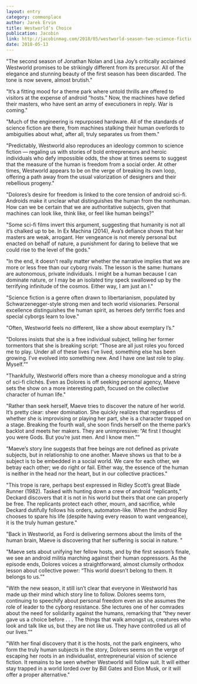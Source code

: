 ```yaml
---
layout: entry
category: commonplace
author: Jarek Ervin
title: Westworld’s Choice
publication: Jacobin
link: http://jacobinmag.com/2018/05/westworld-season-two-science-fiction-androids/
date: 2018-05-13
---
```


"The second season of Jonathan Nolan and Lisa Joy’s critically acclaimed Westworld promises to be strikingly different from its precursor. All of the elegance and stunning beauty of the first season has been discarded. The tone is now severe, almost brutish."

"It’s a fitting mood for a theme park where untold thrills are offered to visitors at the expense of android “hosts.” Now, the machines have defied their masters, who have sent an army of executioners in reply. War is coming."

"Much of the engineering is repurposed hardware. All of the standards of science fiction are there, from machines stalking their human overlords to ambiguities about what, after all, truly separates us from them."

"Predictably, Westworld also reproduces an ideology common to science fiction — regaling us with stories of bold entrepreneurs and heroic individuals who defy impossible odds, the show at times seems to suggest that the measure of the human is freedom from a social order. At other times, Westworld appears to be on the verge of breaking its own loop, offering a path away from the usual valorization of designers and their rebellious progeny."

"Dolores’s desire for freedom is linked to the core tension of android sci-fi. Androids make it unclear what distinguishes the human from the nonhuman. How can we be certain that we are authoritative subjects, given that machines can look like, think like, or feel like human beings?"

"Some sci-fi films invert this argument, suggesting that humanity is not all it’s chalked up to be. In Ex Machina (2014), Ava’s defiance shows that her masters are weak, arrogant. Her vengeance is not merely personal but enacted on behalf of nature, a punishment for daring to believe that we could rise to the level of the gods."

"In the end, it doesn’t really matter whether the narrative implies that we are more or less free than our cyborg rivals. The lesson is the same: humans are autonomous, private individuals. I might be a human because I can dominate nature, or I may be an isolated tiny speck swallowed up by the terrifying infinitude of the cosmos. Either way, I am just an I."

"Science fiction is a genre often drawn to libertarianism, populated by Schwarzenegger-style strong men and tech world visionaries. Personal excellence distinguishes the human spirit, as heroes defy terrific foes and special cyborgs learn to love."

"Often, Westworld feels no different, like a show about exemplary I’s."

"Dolores insists that she is a free individual subject, telling her former tormentors that she is breaking script: “Those are all just roles you forced me to play. Under all of these lives I’ve lived, something else has been growing. I’ve evolved into something new. And I have one last role to play. Myself.”"

"Thankfully, Westworld offers more than a cheesy monologue and a string of sci-fi clichés. Even as Dolores is off seeking personal agency, Maeve sets the show on a more interesting path, focused on the collective character of human life."

"Rather than seek herself, Maeve tries to discover the nature of her world. It’s pretty clear: sheer domination. She quickly realizes that regardless of whether she is improvising or playing her part, she is a character trapped on a stage. Breaking the fourth wall, she soon finds herself on the theme park’s backlot and meets her makers. They are unimpressive: “At first I thought you were Gods. But you’re just men. And I know men.”"

"Maeve’s story line suggests that free beings are not defined as private subjects, but in relationship to one another. Maeve shows us that to be a subject is to be embedded in a social world. We care for each other, we betray each other; we do right or fail. Either way, the essence of the human is neither in the head nor the heart, but in our collective practices."

"This trope is rare, perhaps best expressed in Ridley Scott’s great Blade Runner (1982). Tasked with hunting down a crew of android “replicants,” Deckard discovers that it is not in his world but theirs that one can properly be free. The replicants protect each other, mourn, and sacrifice, while Deckard dutifully follows his orders, automaton-like. When the android Roy chooses to spare his life (despite having every reason to want vengeance), it is the truly human gesture."

"Back in Westworld, as Ford is delivering sermons about the limits of the human brain, Maeve is discovering that her suffering is social in nature. "

"Maeve sets about unifying her fellow hosts, and by the first season’s finale, we see an android militia marching against their human oppressors. As the episode ends, Dolores voices a straightforward, almost clumsily orthodox lesson about collective power: “This world doesn’t belong to them. It belongs to us.”"

"With the new season, it still isn’t clear that everyone in Westworld has made up their mind which story line to follow. Dolores seems torn, continuing to speechify about personal freedom even as she assumes the role of leader to the cyborg resistance. She lectures one of her comrades about the need for solidarity against the humans, remarking that “they never gave us a choice before . . . The things that walk amongst us, creatures who look and talk like us, but they are not like us. They have controlled us all of our lives.”"

"With her final discovery that it is the hosts, not the park engineers, who form the truly human subjects in the story, Dolores seems on the verge of escaping her roots in an individualist, entrepreneurial vision of science fiction. It remains to be seen whether Westworld will follow suit. It will either stay trapped in a world lorded over by Bill Gates and Elon Musk, or it will offer a proper alternative."

